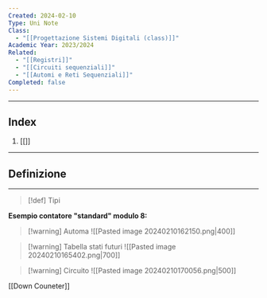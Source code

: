 ```yaml
---
Created: 2024-02-10
Type: Uni Note
Class:
  - "[[Progettazione Sistemi Digitali (class)]]"
Academic Year: 2023/2024
Related:
  - "[[Registri]]"
  - "[[Circuiti sequenziali]]"
  - "[[Automi e Reti Sequenziali]]"
Completed: false
---
```

---
## Index
1. [[]]

---
## Definizione


---

>[!def] Tipi


**Esempio contatore "standard" modulo 8:**

>[!warning] Automa
>![[Pasted image 20240210162150.png|400]]

>[!warning] Tabella stati futuri
>![[Pasted image 20240210165402.png|700]]

>[!warning] Circuito
>![[Pasted image 20240210170056.png|500]]


[[Down Couneter]]